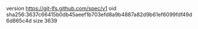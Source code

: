 version https://git-lfs.github.com/spec/v1
oid sha256:3637c66415b0db45aeef1b703efd8a9b4887a82d9b61ef6099fdf49d6d865c4d
size 3639
